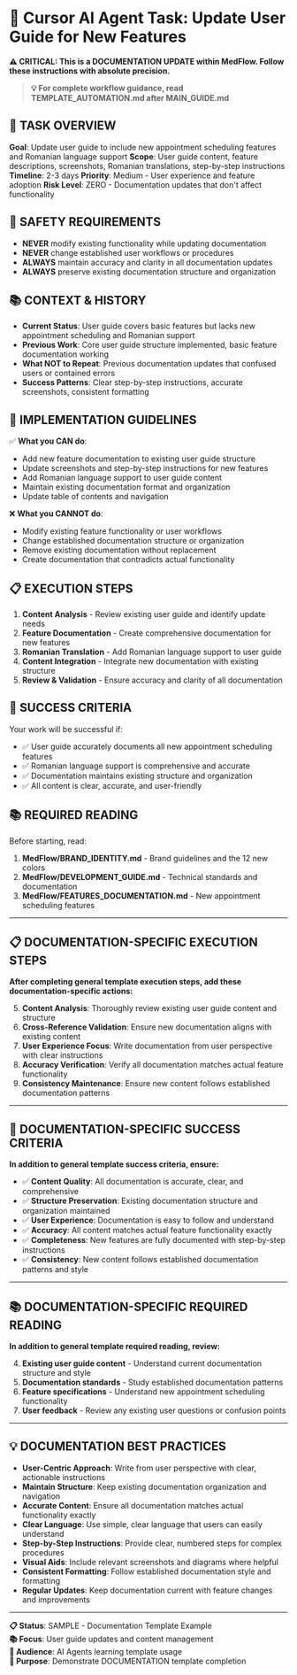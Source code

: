 # 🤖 Cursor AI Agent Task: Update User Guide for New Features

**⚠️ CRITICAL: This is a DOCUMENTATION UPDATE within MedFlow. Follow these instructions with absolute precision.**

> **💡 For complete workflow guidance, read TEMPLATE_AUTOMATION.md after MAIN_GUIDE.md**

## 🎯 **TASK OVERVIEW**
**Goal**: Update user guide to include new appointment scheduling features and Romanian language support
**Scope**: User guide content, feature descriptions, screenshots, Romanian translations, step-by-step instructions
**Timeline**: 2-3 days
**Priority**: Medium - User experience and feature adoption
**Risk Level**: ZERO - Documentation updates that don't affect functionality

## 🚨 **SAFETY REQUIREMENTS**
- **NEVER** modify existing functionality while updating documentation
- **NEVER** change established user workflows or procedures
- **ALWAYS** maintain accuracy and clarity in all documentation updates
- **ALWAYS** preserve existing documentation structure and organization

## 📚 **CONTEXT & HISTORY**
- **Current Status**: User guide covers basic features but lacks new appointment scheduling and Romanian support
- **Previous Work**: Core user guide structure implemented, basic feature documentation working
- **What NOT to Repeat**: Previous documentation updates that confused users or contained errors
- **Success Patterns**: Clear step-by-step instructions, accurate screenshots, consistent formatting

## 🔧 **IMPLEMENTATION GUIDELINES**
✅ **What you CAN do**: 
- Add new feature documentation to existing user guide structure
- Update screenshots and step-by-step instructions for new features
- Add Romanian language support to user guide content
- Maintain existing documentation format and organization
- Update table of contents and navigation

❌ **What you CANNOT do**: 
- Modify existing feature functionality or user workflows
- Change established documentation structure or organization
- Remove existing documentation without replacement
- Create documentation that contradicts actual functionality

## 📋 **EXECUTION STEPS**
1. **Content Analysis** - Review existing user guide and identify update needs
2. **Feature Documentation** - Create comprehensive documentation for new features
3. **Romanian Translation** - Add Romanian language support to user guide
4. **Content Integration** - Integrate new documentation with existing structure
5. **Review & Validation** - Ensure accuracy and clarity of all documentation

## 🎯 **SUCCESS CRITERIA**
Your work will be successful if:
- ✅ User guide accurately documents all new appointment scheduling features
- ✅ Romanian language support is comprehensive and accurate
- ✅ Documentation maintains existing structure and organization
- ✅ All content is clear, accurate, and user-friendly

## 📚 **REQUIRED READING**
Before starting, read:
1. **MedFlow/BRAND_IDENTITY.md** - Brand guidelines and the 12 new colors
2. **MedFlow/DEVELOPMENT_GUIDE.md** - Technical standards and documentation
3. **MedFlow/FEATURES_DOCUMENTATION.md** - New appointment scheduling features

---

## 📋 **DOCUMENTATION-SPECIFIC EXECUTION STEPS**

**After completing general template execution steps, add these documentation-specific actions:**

5. **Content Analysis**: Thoroughly review existing user guide content and structure
6. **Cross-Reference Validation**: Ensure new documentation aligns with existing content
7. **User Experience Focus**: Write documentation from user perspective with clear instructions
8. **Accuracy Verification**: Verify all documentation matches actual feature functionality
9. **Consistency Maintenance**: Ensure new content follows established documentation patterns

---

## 🎯 **DOCUMENTATION-SPECIFIC SUCCESS CRITERIA**

**In addition to general template success criteria, ensure:**

- ✅ **Content Quality**: All documentation is accurate, clear, and comprehensive
- ✅ **Structure Preservation**: Existing documentation structure and organization maintained
- ✅ **User Experience**: Documentation is easy to follow and understand
- ✅ **Accuracy**: All content matches actual feature functionality exactly
- ✅ **Completeness**: New features are fully documented with step-by-step instructions
- ✅ **Consistency**: New content follows established documentation patterns and style

---

## 📚 **DOCUMENTATION-SPECIFIC REQUIRED READING**

**In addition to general template required reading, review:**

4. **Existing user guide content** - Understand current documentation structure and style
5. **Documentation standards** - Study established documentation patterns
6. **Feature specifications** - Understand new appointment scheduling functionality
7. **User feedback** - Review any existing user questions or confusion points

---

## 💡 **DOCUMENTATION BEST PRACTICES**

- **User-Centric Approach**: Write from user perspective with clear, actionable instructions
- **Maintain Structure**: Keep existing documentation organization and navigation
- **Accurate Content**: Ensure all documentation matches actual functionality exactly
- **Clear Language**: Use simple, clear language that users can easily understand
- **Step-by-Step Instructions**: Provide clear, numbered steps for complex procedures
- **Visual Aids**: Include relevant screenshots and diagrams where helpful
- **Consistent Formatting**: Follow established documentation style and formatting
- **Regular Updates**: Keep documentation current with feature changes and improvements

---

**📋 Status**: SAMPLE - Documentation Template Example  
**📚 Focus**: User guide updates and content management  
**👥 Audience**: AI Agents learning template usage  
**🎯 Purpose**: Demonstrate DOCUMENTATION template completion
